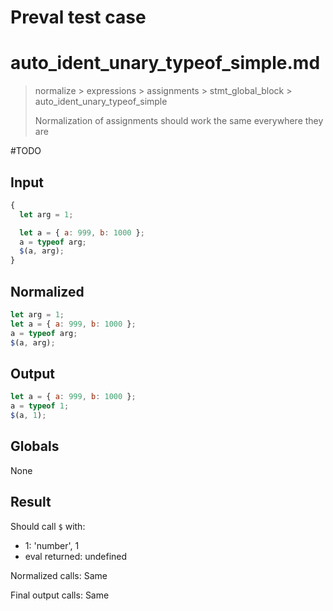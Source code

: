 # Preval test case

# auto_ident_unary_typeof_simple.md

> normalize > expressions > assignments > stmt_global_block > auto_ident_unary_typeof_simple
>
> Normalization of assignments should work the same everywhere they are

#TODO

## Input

`````js filename=intro
{
  let arg = 1;

  let a = { a: 999, b: 1000 };
  a = typeof arg;
  $(a, arg);
}
`````

## Normalized

`````js filename=intro
let arg = 1;
let a = { a: 999, b: 1000 };
a = typeof arg;
$(a, arg);
`````

## Output

`````js filename=intro
let a = { a: 999, b: 1000 };
a = typeof 1;
$(a, 1);
`````

## Globals

None

## Result

Should call `$` with:
 - 1: 'number', 1
 - eval returned: undefined

Normalized calls: Same

Final output calls: Same

